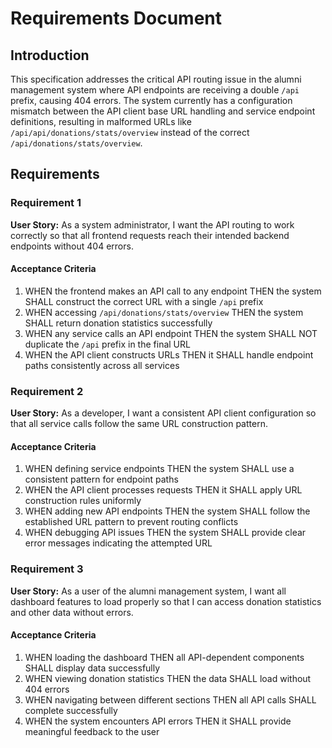 # Requirements Document

## Introduction

This specification addresses the critical API routing issue in the alumni management system where API endpoints are receiving a double `/api` prefix, causing 404 errors. The system currently has a configuration mismatch between the API client base URL handling and service endpoint definitions, resulting in malformed URLs like `/api/api/donations/stats/overview` instead of the correct `/api/donations/stats/overview`.

## Requirements

### Requirement 1

**User Story:** As a system administrator, I want the API routing to work correctly so that all frontend requests reach their intended backend endpoints without 404 errors.

#### Acceptance Criteria

1. WHEN the frontend makes an API call to any endpoint THEN the system SHALL construct the correct URL with a single `/api` prefix
2. WHEN accessing `/api/donations/stats/overview` THEN the system SHALL return donation statistics successfully
3. WHEN any service calls an API endpoint THEN the system SHALL NOT duplicate the `/api` prefix in the final URL
4. WHEN the API client constructs URLs THEN it SHALL handle endpoint paths consistently across all services

### Requirement 2

**User Story:** As a developer, I want a consistent API client configuration so that all service calls follow the same URL construction pattern.

#### Acceptance Criteria

1. WHEN defining service endpoints THEN the system SHALL use a consistent pattern for endpoint paths
2. WHEN the API client processes requests THEN it SHALL apply URL construction rules uniformly
3. WHEN adding new API endpoints THEN the system SHALL follow the established URL pattern to prevent routing conflicts
4. WHEN debugging API issues THEN the system SHALL provide clear error messages indicating the attempted URL

### Requirement 3

**User Story:** As a user of the alumni management system, I want all dashboard features to load properly so that I can access donation statistics and other data without errors.

#### Acceptance Criteria

1. WHEN loading the dashboard THEN all API-dependent components SHALL display data successfully
2. WHEN viewing donation statistics THEN the data SHALL load without 404 errors
3. WHEN navigating between different sections THEN all API calls SHALL complete successfully
4. WHEN the system encounters API errors THEN it SHALL provide meaningful feedback to the user